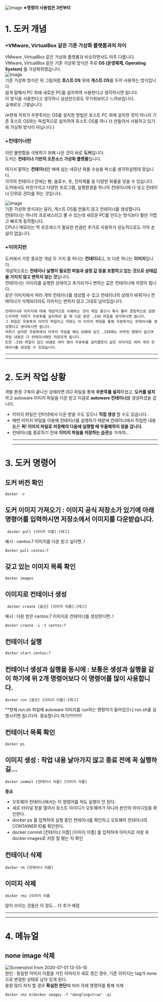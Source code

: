 ![image](https://user-images.githubusercontent.com/51132077/86273937-ec19d700-bc0b-11ea-9a33-e00a0525e0de.png)
**※명령어 사용법은 3번부터**   

# **1. 도커 개념**   
### +VMware, VirtualBox 같은 **기존 가상화 플랫폼과의 차이**
VMware ,VirtualBox 같은 가상화 플랫폼과 비슷하면서도 아주 다릅니다.   
VMware, VirtualBox 같은 기존 가상화 방식은 주로 **OS (운영체제, Operating System)** 를 가상화하였습니다.   
![image](https://user-images.githubusercontent.com/51132077/86275290-005ed380-bc0e-11ea-8632-e4e0e0d62761.png)   
기존 가상화 방식은 위 그림처럼 **호스트 OS** 위에 **게스트 OS**를 두어 사용하는 방식입니다.   
쉽게 말해서 PC 위에 새로운 PC를 설치하여 사용한다고 생각하시면 됩니다.  
이 방식을 사용한다고 생각하니 상상만으로도 무거워보이고 느려보입니다.   
*실제로도 그렇습니다.*   

(※현재 저희가 우분투라는 OS를 설치한 방법은 호스트 PC 위에 설치한 것이 아니라 기존 호스트 OS와는 독립적으로 설치하여 호스트 OS를 하나 더 만들어서 사용하고 있기에 가상화 방식이 아닙니다.)   
    
 ### +**컨테이너**란
이런 불편함을 극복하기 위해 나온 것이 바로 **도커**입니다.   
도커는 **컨테이너 기반의 오픈소스 가상화 플랫폼**입니다.   
   
여기서 말하는 **컨테이너**란 배에 실는 네모난 화물 수송용 박스를 생각하실텐데 맞습니다.   
각각의 컨테이너 안에는 빵, 음료수, 옷, 전자제품 등 다양한 화물을 넣을 수 있습니다.   
도커에서도 마찬가지고 다양한 프로그램, 실행환경을 하나의 컨테이너에 다 넣고 컨테이너 단위로 관리를 하는 것입니다.   
   
![image](https://user-images.githubusercontent.com/51132077/86277021-f38faf00-bc10-11ea-95a0-aeff9bbd2f40.png)   
기존 가상화 방식과는 달리, 게스트 OS를 만들지 않고 컨테이너를 생성합니다.   
컨테이너는 하나의 프로세스라고 볼 수 있는데 새로운 PC를 만드는 방식보다 훨씬 가볍고 빠르게 동작합니다.   
CPU나 메모리는 딱 프로세스가 필요한 만큼만 추가로 사용하거 성능적으로도 거의 손실이 없습니다.   
   
 ### +**이미지**란   
 도커에서 가장 중요한 개념 두 가지 중 하나는 **컨테이너**고, 또 다른 하나는 **이미지**입니다.   
 개념적으로는 **컨테이너 실행이 필요한 파일과 설정 값 등을 포함하고 있는 것으로 상태값을 가지지 않고 변하지 않는 것**입니다.   
 컨테이너는 이미지를 실행한 상태이고 추가되거나 변하는 값은 컨테이너에 저장이 됩니다.   
 같은 이미지에서 여러 개의 컨테이너를 생성할 수 있고 컨테이너의 상태가 바뀌거나 컨테이너가 삭제되더라도 이미지는 변하지 않고 그대로 남아있습니다.   
    
``` 
컨테이너와 이미지에 대해 개념적으로 이해하는 것이 제일 좋으나 혹시 몰라 경험적으로 설명드리자면 저희가 우분투를 설치하려 할 때 다운 받은 .ISO 파일을 생각하시면 됩니다.   
그 파일은 우분투의 이미지 파일이고 저희는 이 이미지 파일을 통해 우분투라는 컨테이너를 생성했다고 생각하시면 됩니다.   
저희가 설치한 우분투에서 아무리 작업을 해도 USB에 담긴 .ISO에는 아무런 영향이 없으며 작업 내용은 다 컨테이너에만 저장되게 됩니다.   
또한 .ISO 파일이 담긴 USB로 여러 명이 우분투를 설치했듯이 같은 이미지로 여러 개의 컨테이너를 생성할 수 있었습니다.
```
***   
***
# **2. 도커 작업 상황**   
개발 환경 구축이 끝나신 상태라면 ISO 파일을 통해 **우분투를 설치**하셨고, **도커를 설치**하고 autoware 이미지 파일을 다운 받고 이걸로  **autoware 컨테이너**를 생성하셨을 겁니다.   
* 이미지 파일은 인터넷에서 다운 받을 수도 있으나 **직접 생성** 할 수도 있습니다.   
* 매번 이미지 파일을 이용해 컨테이너를 실행하기 때문에 컨테이너에서 작업한 내용들은 **꼭! 이미지 파일로 저장해야 다음에 실행할 때 우울해하지 않을 겁니다.**   
* 컨테이너를 종료하기 전에 **이미지 파일을 저장하는 습관**을 가져야...   
   ***   
   ***
# **3. 도커 명령어**   
## **도커 버전 확인**
```
docker -v 
```
## **도커 이미지 가져오기** : 이미지 공식 저장소가 있기에 아래 명령어를 입력하시면 저장소에서 이미지를 다운받습니다.   
```
 docker pull [이미지 이름]:[태그]
 ```
 예시 :  centos:7 이미지를 다운 받고 싶다면..!
 ```
 docker pull centos:7
 ```
 ## **갖고 있는 이미지 목록 확인**
 ```
 docker images
 ```
 
## **이미지로 컨테이너 생성**   
```
 docker create [옵션] [이미지 이름]:[태그]
 ```
 예시 : 다운 받은 centos:7 이미지로 컨테이너를 생성한다면..!
 ```
 docker create -i -t centos:7
 ```
 ## **컨테이너 실행**   
```
docker start centos:7
 ```
 
 ## **컨테이너 생성과 실행을 동시에** : 보통은 생성과 실행을 같이 하기에 위 2개 명령어보다 이 명령어를 많이 사용합니다.
 ```
 docker run [옵션] [이미지 이름]:[태그] 
 ```
 **현재 run.sh 파일에 autoware 이미지를 run하는 명령어가 들어있으니 run.sh를 실행시키면 됩니다아. 중요합니다 여기!!!!!!!!!!!   
 ## **컨테이너 목록 확인**   
 ```
 docker ps
 ```
 
 ## **이미지 생성** : 작업 내용 날아가지 않고 종료 전에 꼭 실행하길...   
 ```
 docker commit [컨테이너 이름] [이미지 이름]
 ```
 **중요**   
 * 오토웨어 컨테이너에서는 이 명령어를 쳐도 실행이 안 된다.   
 * 새로 터미널 창을 열어서 호스트 아이디가 오토웨어가 아니라 본인의 아이디임을 확인한다.   
 * docker ps 를 입력하여 실행 중인 컨테이너를 확인하고 오토웨어 컨테이너의 CONTAINER ID를 확인한다.   
 * docker commit [컨테이너 이름] [이미지 이름] 를 입력하여 이미지로 저장 후 docker images로 저장 잘 됐는 지 확인   
 ## **컨테이너 삭제**   
 ```
 docker rm [컨테이너 이름]
 ```
 ## **이미지 삭제**
 ```
 docker rmi [이미지 이름
 ```
    
 많이 쓰이는 것들은 이 정도... 더 추가 예정   
 ***   
 ***
# **4. 메뉴얼**   
## **none image 삭제**   
![Screenshot from 2020-07-01 13-55-10](https://user-images.githubusercontent.com/51132077/86204513-9fe67c80-bba2-11ea-8d96-610b3a573f7f.png)   
원인 : 동일한 이미지 이름을 가진 이미지가 새로 생긴 경우, 기존 이미지는 tag가 none으로 변경된 상태로 남아 있게 된다.   
용량 많이 차지 할 경우 **확실한 판단**에 따라 아래 명령어를 통해 삭제   
```
docker rmi $(docker images -f "dangling=true" -q)
```

